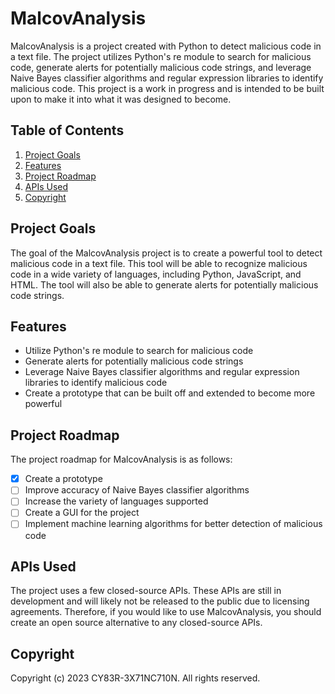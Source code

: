 
# MalcovAnalysis

MalcovAnalysis is a project created with Python to detect malicious code in a text file. The project utilizes Python's re module to search for malicious code, generate alerts for potentially malicious code strings, and leverage Naive Bayes classifier algorithms and regular expression libraries to identify malicious code. This project is a work in progress and is intended to be built upon to make it into what it was designed to become.

## Table of Contents
1. [Project Goals](#project-goals)
2. [Features](#features)
3. [Project Roadmap](#project-roadmap)
4. [APIs Used](#apis-used)
5. [Copyright](#copyright)

## Project Goals
The goal of the MalcovAnalysis project is to create a powerful tool to detect malicious code in a text file. This tool will be able to recognize malicious code in a wide variety of languages, including Python, JavaScript, and HTML. The tool will also be able to generate alerts for potentially malicious code strings.

## Features
- Utilize Python's re module to search for malicious code
- Generate alerts for potentially malicious code strings
- Leverage Naive Bayes classifier algorithms and regular expression libraries to identify malicious code
- Create a prototype that can be built off and extended to become more powerful

## Project Roadmap
The project roadmap for MalcovAnalysis is as follows:
- [x] Create a prototype
- [ ] Improve accuracy of Naive Bayes classifier algorithms
- [ ] Increase the variety of languages supported
- [ ] Create a GUI for the project
- [ ] Implement machine learning algorithms for better detection of malicious code

## APIs Used
The project uses a few closed-source APIs. These APIs are still in development and will likely not be released to the public due to licensing agreements. Therefore, if you would like to use MalcovAnalysis, you should create an open source alternative to any closed-source APIs.

## Copyright
Copyright (c) 2023 CY83R-3X71NC710N. All rights reserved.
